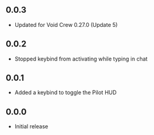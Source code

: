 ## 0.0.3
- Updated for Void Crew 0.27.0 (Update 5)

## 0.0.2
- Stopped keybind from activating while typing in chat

## 0.0.1
- Added a keybind to toggle the Pilot HUD

## 0.0.0
- Initial release
